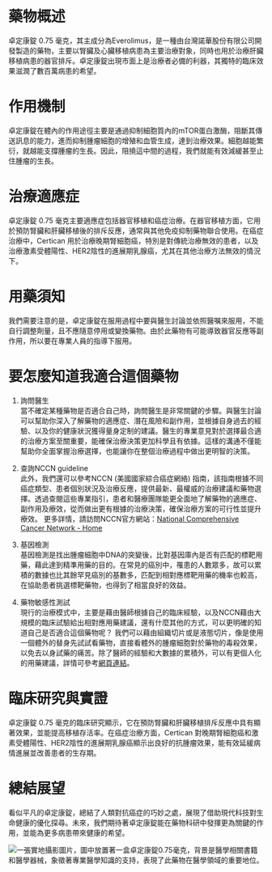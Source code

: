 # 藥物概述

卓定康錠 0.75 毫克，其主成分為Everolimus，是一種由台灣諾華股份有限公司開發製造的藥物，主要以腎臟及心臟移植病患為主要治療對象，同時也用於治療肝臟移植病患的器官排斥。卓定康錠出現市面上是治療者必備的利器，其獨特的臨床效果滋潤了數百萬病患的希望。

# 作用機制

卓定康錠在體內的作用途徑主要是通過抑制細胞質內的mTOR蛋白激酶，阻斷其傳送訊息的能力，進而抑制腫瘤細胞的增殖和血管生成，達到治療效果。細胞越能繁衍，就越能支撐腫瘤的生長。因此，阻撓這中間的過程，我們就能有效減緩甚至止住腫瘤的生長。

# 治療適應症

卓定康錠 0.75 毫克主要適應症包括器官移植和癌症治療。在器官移植方面，它用於預防腎臟和肝臟移植後的排斥反應，通常與其他免疫抑制藥物聯合使用。在癌症治療中，Certican 用於治療晚期腎細胞癌，特別是對傳統治療無效的患者，以及治療激素受體陽性、HER2陰性的進展期乳腺癌，尤其在其他治療方法無效的情況下。

# 用藥須知

我們需要注意的是，卓定康錠在服用過程中要與醫生討論並依照醫嘱來服用，不能自行調整劑量，且不應隨意停用或變換藥物。由於此藥物有可能導致器官反應等副作用，所以要在專業人員的指導下服用。

# 要怎麼知道我適合這個藥物 

1. 詢問醫生  
當不確定某種藥物是否適合自己時，詢問醫生是非常關鍵的步驟。與醫生討論可以幫助你深入了解藥物的適應症、潛在風險和副作用，並根據自身過去的經驗、以及你的健康狀況獲得量身定制的建議。醫生的專業意見對於選擇最合適的治療方案至關重要，能確保治療決策更加科學且有依據。這樣的溝通不僅能幫助你全面掌握治療選擇，也能讓你在整個治療過程中做出更明智的決策。 

2. 查詢NCCN guideline  
此外，我們還可以參考NCCN (美國國家綜合癌症網絡) 指南，該指南根據不同癌症類型、患者個別狀況及治療反應，提供最新、最權威的治療建議和藥物選擇。透過查閱這些專業指引，患者和醫療團隊能更全面地了解藥物的適應症、副作用及療效，從而做出更有根據的治療決策，確保治療方案的可行性並提升療效。 
更多詳情，請訪問NCCN官方網站：[National Comprehensive Cancer Network - Home](https://www.nccn.org/)

3. 基因檢測  
基因檢測是找出腫瘤細胞中DNA的突變後，比對基因庫內是否有匹配的標靶用藥，藉此達到精準用藥的目的。在常見的癌別中，罹患的人數眾多，故可以累積的數據也比其餘罕見癌別的基數多，匹配到相對應標靶用藥的機率也較高，在協助患者挑選標靶藥物，也得到了相當良好的效益。 

4. 藥物敏感性測試  
現行的治療模式中，主要是藉由醫師根據自己的臨床經驗，以及NCCN藉由大規模的臨床試驗給出相對應用藥建議，還有什麼其他的方式，可以更明確的知道自己是否適合這個藥物呢？ 
我們可以藉由組織切片或是液態切片，像是使用一個體外的替身先試試看藥物，直接看體外的腫瘤細胞對於藥物的毒殺效果，以免去以身試藥的痛苦。除了醫師的經驗和大數據的累積外，可以有更個人化的用藥建議，詳情可參考[網頁連結](https://info.cancerfree.io/)。

# 臨床研究與實證

卓定康錠 0.75 毫克的臨床研究顯示，它在預防腎臟和肝臟移植排斥反應中具有顯著效果，並能提高移植存活率。在癌症治療方面，Certican 對晚期腎細胞癌和激素受體陽性、HER2陰性的進展期乳腺癌顯示出良好的抗腫瘤效果，能有效延緩病情進展並改善患者的生存期。

# 總結展望

看似平凡的卓定康錠，總結了人類對抗癌症的巧妙之處，展現了借助現代科技對生命健康的優化探尋。未來，我們期待著卓定康錠能在藥物科研中發揮更為關鍵的作用，並能為更多病患帶來健康的希望。

![一張實地攝影圖片，圖中放置著一盒卓定康錠0.75毫克，背景是醫學相關書籍和醫學器械，象徵著專業醫學知識的支持，表現了此藥物在醫學領域的重要地位。](https://i.imgur.com/rnY1q48.jpeg)